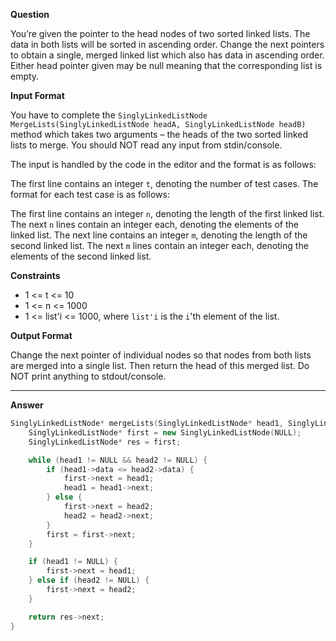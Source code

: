 **Question**

You’re given the pointer to the head nodes of two sorted linked lists. The data in both lists will be sorted in ascending order. Change the next pointers to obtain a single, merged linked list which also has data in ascending order. Either head pointer given may be null meaning that the corresponding list is empty.

**Input Format**

You have to complete the `SinglyLinkedListNode MergeLists(SinglyLinkedListNode headA, SinglyLinkedListNode headB)` method which takes two arguments – the heads of the two sorted linked lists to merge. You should NOT read any input from stdin/console.

The input is handled by the code in the editor and the format is as follows:

The first line contains an integer `t`, denoting the number of test cases.
The format for each test case is as follows:

The first line contains an integer `n`, denoting the length of the first linked list.
The next `n` lines contain an integer each, denoting the elements of the linked list.
The next line contains an integer `m`, denoting the length of the second linked list.
The next `m` lines contain an integer each, denoting the elements of the second linked list.

**Constraints**

- 1 <= t <= 10
- 1 <= n <= 1000
- 1 <= list'i <= 1000, where `list'i` is the `i`'th element of the list.

**Output Format**

Change the next pointer of individual nodes so that nodes from both lists are merged into a single list. Then return the head of this merged list. Do NOT print anything to stdout/console.

---

**Answer**

```cpp
SinglyLinkedListNode* mergeLists(SinglyLinkedListNode* head1, SinglyLinkedListNode* head2) {
    SinglyLinkedListNode* first = new SinglyLinkedListNode(NULL);
    SinglyLinkedListNode* res = first;

    while (head1 != NULL && head2 != NULL) {
        if (head1->data <= head2->data) {
            first->next = head1;
            head1 = head1->next;
        } else {
            first->next = head2;
            head2 = head2->next;
        }
        first = first->next;
    }

    if (head1 != NULL) {
        first->next = head1;
    } else if (head2 != NULL) {
        first->next = head2;
    }

    return res->next;
}
```

